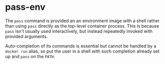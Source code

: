 # pass-env

The `pass` command is provided an an environment image with a shell rather than
using `pass` directly as the top-level container process. This is because `pass`
isn't usually used interactively, but instead repeatedly invoked with provided
arguments.

Auto-completion of its commands is essential but cannot be handled by a `docker
run` alias, so put the user in a shell with such completion already set up and
`pass` on the `PATH`.

